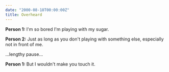 ```yaml
---
date: "2000-08-18T00:00:00Z"
title: Overheard
---
```


**Person 1:** I'm so bored I'm playing with my sugar. 

**Person 2:** Just as long as you don't playing with something else, especially not in front of me. 

...lengthy pause... 

**Person 1:** But I wouldn't make you touch it.